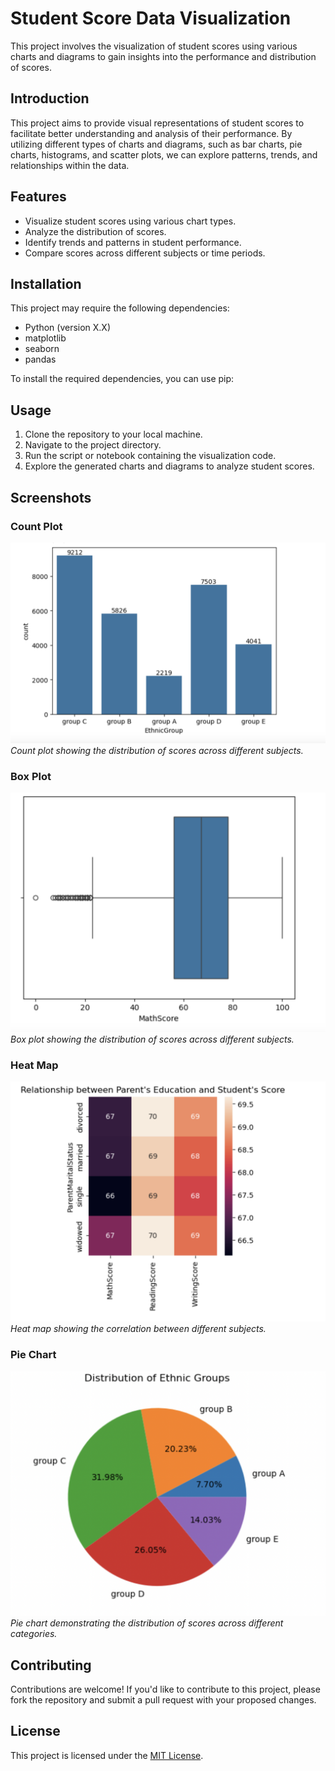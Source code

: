 # Student Score Data Visualization

This project involves the visualization of student scores using various charts and diagrams to gain insights into the performance and distribution of scores.

## Introduction

This project aims to provide visual representations of student scores to facilitate better understanding and analysis of their performance. By utilizing different types of charts and diagrams, such as bar charts, pie charts, histograms, and scatter plots, we can explore patterns, trends, and relationships within the data.

## Features

- Visualize student scores using various chart types.
- Analyze the distribution of scores.
- Identify trends and patterns in student performance.
- Compare scores across different subjects or time periods.

## Installation

This project may require the following dependencies:

- Python (version X.X)
- matplotlib
- seaborn
- pandas

To install the required dependencies, you can use pip:


## Usage

1. Clone the repository to your local machine.
2. Navigate to the project directory.
3. Run the script or notebook containing the visualization code.
4. Explore the generated charts and diagrams to analyze student scores.

## Screenshots

### Count Plot
![Count Plot](screenshots/countplot.png)
*Count plot showing the distribution of scores across different subjects.*

### Box Plot
![Box Plot](screenshots/boxplot.png)
*Box plot showing the distribution of scores across different subjects.*

### Heat Map
![Heat Map](screenshots/heatmap.png)
*Heat map showing the correlation between different subjects.*

### Pie Chart 
![Pie Chart](screenshots/pie.png)
*Pie chart demonstrating the distribution of scores across different categories.*

## Contributing

Contributions are welcome! If you'd like to contribute to this project, please fork the repository and submit a pull request with your proposed changes.

## License

This project is licensed under the [MIT License](LICENSE).
